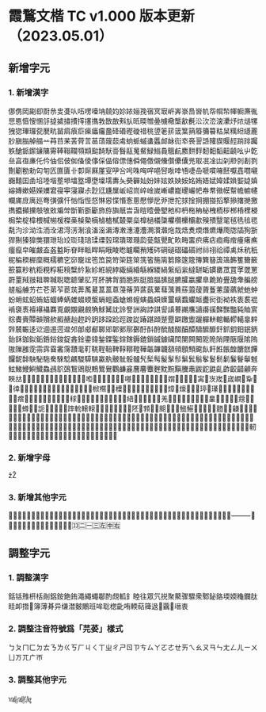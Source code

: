 # 霞鶩文楷 TC v1.000 版本更新（2023.05.01）

## 新增字元

### 1. 新增漢字

㑚㑺㒺㔉㕁㕑㕘㕜㕠㕥㕶㗄㘆㘱㚁㚬㚷㛄㛤㝃㝛㝠㝡㟁㟖㟤㠀㠄㠶㠾㡌㡑㡓㡡㢘㣧㤙㥦㥫㥰㥵㧱㨗㨿㩋㩌㩐㩙㩦㪍㪚㪟㪺㫃㫝㬉㬟㬪㯭㯳㰍㱃㲲㳂㳄㳒㴱㶟㶦㶶㷟㹎㹭㺀㻫㼈㼝㽁㽘㽞㾓㾗㾵㾹㿔㿜䀉䂫䃉䃘䃠䄍䄻䇓䇭䇽䈅䈎䈰䉬䉲䉵䊀䊆䊪䋎䌥䍡䏚䐜䐥䑲䑽䒑䒣䒤䒩䒷䒿䓂䓃䔛䕅䕭䖏䖮䖰䗩䗬䘌䘏䘑䘕䘚䘮䛐䛡䝔䝟䞁䞓䠀䠊䠱䠶䤌䤨䥛䥥䧡䨦䩬䩺䪍䫈䫏䬃䭲䭾䯧䰖䰛䰟䱗䱚䱵䳗䳘䴚䴥䴵䴸䵑䵒䵚䶊䶧吆屮亁亝亯亱亷仛仱伷佀佊侞俻倰倳倸偘傛僄僡僢僶儌儭儵儹儽儾兠冣冺凎凷刴剙剠剨剹劗劚勌勑匃匉匟匲匵卝厀厛厤厪叜吚吢呺咮哅哶唈唘唙啈啎啑喦嗁嘪噰噽嚈嚞嚪嚫嚻囏囯圅埳堘堦塟塨墖墪墰壄壈壖夀夨奰奲奾妢妦妶妷姎姲姳姷娪娬媁媃媍媐媫嫃嫆嫥嫰嬨嬫嬽宭寑寕寖寱尗尟尩尲屟岅岹峝崪崯嵗嶃嶩巃巎巗帊帣帬幑幙幚幨幮幰幱庯庻庽廵弮彉彍忓忷恉悂惄惏惥惵惽愙慁懕懜戹戼抴拕捄捦掆掤掽搯撉撡撦撧撽擕攟攧攩攲敂敚斒斚斮斳斵斸斾斿旟旤旹旾暟曀曡朢杝枊枬柂柟柲栧栭桚桞桰梩梫梮棃椗椲椳椷椾楥榤槀槕槷樀樐樝樲樷橜橤橰檛檥櫽欋欑欙欛歗殠殨毉毣毧毨毰毸氄汮沴泑泩洏洤涒淂淓淛湌滀滛漘漙潄潓瀽灋灍灒灨炧烖焅煑煗熸爊爗爮牎牐狥狾猂猘獉獋獘獧玴珆珓珳琖琣瑈瑮瑴瑺璝璻瓍瓝甆甔甖甿畂畮畱疻疿痁痐痗痯瘇瘏癄癅癙皁皠皻盇盋盭眎眘眫眽睅睊睋睖矁矑矙矟矱硶碙磓磖礧礩祔祘祤祫禫禼秌秔秖秜稨稬稺穈穊穤穮穵窌竉竤竾笟笢笴筞筳箂箲箵箷篅篘篨篴簆簙簨簮簴簻籂籆籋籢籨籯粆粇粔粯粰糚糡糱紟紥紾絍絸綍緅緉緍緐緥緵緺縏縚繠繨缾缿罆罋罛罝罦罭罳罻罿羢翄耝聛聝聣聦聼肈肊肎肧胇胷胹脃脄脡腤腷膆膇臕臛臝臞臯臲臶舋舚舝艑艕艖艗艣艻芢芲苐苲茞茿莾萭萲蒀蒕蒠蓡蓨蓱蓲蓺蔂蔧蕅蕡蕬蕸蕿薋藑藼蘐蘤虩虵蚛蚡蚦蚿蛁蛕蛣蜖蜯蜹蜼蝃蝡螌螎螘螡螥螩螲螾蟁蟘蠂蠒蠙蠚蠷衇衋衏衘袎袟袠裠裩褃褏褭襢襮襵覉覔覰覵覶覻觕觩觺訦詅詧詶詾誖諆諐謓謩謿譍讁讛豀豑豒豓豘賉賔賩賮賷贉贑贘赥赮赯赸趂趻跀跢跥跲踁踆踨踳踸蹞蹵蹷躃躈躗躧軃軿輨輴轇轕辠辢辤辳辴迻逤逥逷遌邆邜郋郕郙郰郳郼鄋鄏鄾酑酙酧酼醆醊醕醰醻醿釄釬釽鈅鈤鈱鈵鈶鉌鉫鉯銗銽鋊鋑鋜錱鍂鍌鍏鍫鍱鍳鍹鎋鎒鎞鎻鏚鐻鑶閗閺闗闝阸陒陗陻陿隁隂隖隞隟雝霃霛霠霫霱霶靅靟靪鞉鞓鞛鞞鞟鞹鞺鞾韔韠韤頟顇顖顦颴飤飦餁餦餭餹餻饆饠馜馡駚駜駞駦騋騐騗騣騲騻驘骫骳骴骽髗髠髤髩髲髳髿鬀鬂鬅鬇鬉鬋鬎鬑鬙鬡魊鮌鮷鯾鱮鱵鱻鴓鴥鵶鵹鶂鶃鷞鸎鸒鸜鹻麄麐麘麞麰黕黦黰黱鼃鼥鼧鼪齓齚齩齰龥奔䀹𠀤𠇮𠈁𠊟𠋆𠌂𠕂𠕅𠖇𠞰𠪱𠭯𠮶𠮾𠯪𠳔𠳼𠴂𠴟𠷿𠻳𠼟𠼢𠼻𠽾𡂫𡉑𡉫𡌴𡍲𡐨𡚁𡝭𡟈𡠤𡥧𡨘𡨥𡩋𡬶𡷑𡷫𡸃𡻕𡼏𡽗𢆡𢌚𢎞𢔛𢔤𢜶𢥞𢪏𢫓𢬸𢮥𢳟𢴳𢷬𢸳𢹲𢾖𣇇𣋉𣐕𣔙𣘗𣘛𣙜𣜿𣟄𣟴𣪕𣭡𣰇𣰋𣺌𤃒𤍐𤍞𤍤𤏶𤐶𤛘𤝽𤣥𤧟𤨏𤪌𤭛𤰚𤰜𤱈𤱊𤱝𤳈𤴡𤵐𤶀𤺥𥁐𥁢𥅻𥎊𥐻𥑪𥓍𥘌𥛄𥛱𥟇𥤚𥦗𥬞𥬠𥬯𥮜𥮾𥱼𥲻𥷑𥿝𦀡𦂳𦃂𦈠𦉆𦊑𦌊𦍑𦍩𦐌𦔩𦕈𦕓𦙍𦛝𦞂𦞦𦤎𦪙𦬼𦰏𦵏𦵾𦸅𧄜𧉆𧉓𧍱𧎥𧒆𧗪𧟄𧦠𧬪𧰵𧹞𧻙𨀁𨄮𨋍𨍽𨎊𨎪𨐡𨓈𨙻𨚗𨛭𨭛𨸝𨸹𨽻𩓐𩔈𩕄𩗗𩜇𩞁𩮜𩺬𩼰𩽈𩽰𪀋𪂺𪇡𪍑𪎭𪖙𪙊𪢼𪨗𪨧𪮋𪱷𪷽𪻚𪽇𪾦𫂈𫄛𫄟𫄤𫈟𫋌𫎫𫏐𫐑𫐖𫐘𫒢𫔇𫖒𫗠𫗦𫗩𫗮𫘭𫚈𫚥𫛣𫜬𫜰𫠦𫢒𫢙𫩫𫩴𫫦𫫾𫬷𫮅𫰂𫰍𫰪𫵒𫵱𫵺𫷉𫷹𫽧𬃘𬄩𬆮𬇘𬍰𬖑𬘜𬘝𬚖𬠅𬤖𬤰𬥺𬬬𬬲𬭲𬭴𬱦𬱭𬶧𬸈𬸱𭁵𭁹𭄛𭚦𭣇𭤰𭩚𭪆𭪤𭹜𮃄𮉡𮉢𮉤𮉧𮉨𮉪𮖁𮝸𮝺𮠞𮣴𮣵𮣶𮣷𮧴𮩛𮫂𮬜𮬞𮬟𮬠𮬢𮬣𮬤𮭪𮭰𮮇軔𰇛𰎠𰗖𰗣𰛦𰧉𰩧𰬔𰬘𰰤𰱟𰱱𰷠𰷦𰾑𱁶𱅈𱉰𱊃𱊈𱊭𱍂𱍗𱙷

### 2. 新增字母

ẑẐ

### 3. 新增其他字元

㉅㉆㉇㉈㉉㉊㉋㉌㉍㉎㉏㉐㋌㋍㋎㋏㌬㆐㆑㆒㆓㆔㆕㆖㆗㆘㆙㆚㆛㆜㆝㆞㆟ㇰㇱㇲㇳㇴㇵㇶㇷㇸㇹㇺㇻㇼㇽㇾㇿ⸻〼〿🄁🄂🄃🄄🄅🄆🄇🄈🄉🄊🄋🄌🆥🈁🈔🈩🈪🈬🈭🈮

## 調整字元

### 1. 調整漢字

銛铦雃枅栝剮鋁銨銫銪澠繩蠅鄳酌覤軱釒睦往眾氕捝聚藂骤驟衆鄹鉍鉻堧媆龝鑭肽眭卹撍𦝠簿薄朞异缣澘麬鷳班哞聡楤齔哊輭萜簰﨤𱖒覊𡳞瑨衷

### 2. 調整注音符號爲「芫荽」樣式

ㄅㄆㄇㄈㄉㄊㄋㄌㄍㄎㄏㄐㄑㄒㄓㄔㄕㄖㄗㄘㄙㄚㄛㄜㄝㄞㄟㄠㄡㄢㄣㄤㄥㄦㄧㄨㄩㄪㄫㄬㄭ

### 3. 調整其他字元

ɿ㎮㎯㏆

